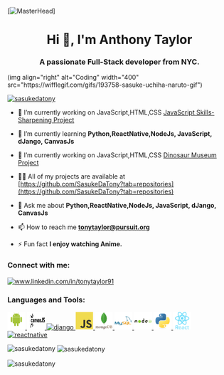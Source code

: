 [![MasterHead](https://upload.wikimedia.org/wikipedia/commons/2/20/Matrix_Digital_rain_banner.gif)]
<h1 align="center">Hi 👋, I'm Anthony Taylor</h1>
<h3 align="center">A passionate Full-Stack developer from NYC.</h3>
(img align="right" alt="Coding" width="400" src="https://wifflegif.com/gifs/193758-sasuke-uchiha-naruto-gif")


<p align="left"> <a href="https://github.com/ryo-ma/github-profile-trophy"><img src="https://github-profile-trophy.vercel.app/?username=sasukedatony" alt="sasukedatony" /></a> </p>

- 🔭 I’m currently working on JavaScript,HTML,CSS [JavaScript Skills-Sharpening Project](https://github.com/joinpursuit/8-0-skill-sharpening-project/pull/195)

- 🌱 I’m currently learning **Python,ReactNative,NodeJs, JavaScript, dJango, CanvasJs**

- 🔭 I’m currently working on JavaScript,HTML,CSS [Dinosaur Museum Project](https://github.com/SasukeDaTony/8-0-dinosaur-museum-project)

- 👨‍💻 All of my projects are available at [https://github.com/SasukeDaTony?tab=repositories](https://github.com/SasukeDaTony?tab=repositories)

- 💬 Ask me about **Python,ReactNative,NodeJs, JavaScript, dJango, CanvasJs**

- 📫 How to reach me **tonytaylor@pursuit.org**

- ⚡ Fun fact **I enjoy watching Anime.**

<h3 align="left">Connect with me:</h3>
<p align="left">
<a href="https://linkedin.com/in/www.linkedin.com/in/tonytaylor91" target="blank"><img align="center" src="https://raw.githubusercontent.com/rahuldkjain/github-profile-readme-generator/master/src/images/icons/Social/linked-in-alt.svg" alt="www.linkedin.com/in/tonytaylor91" height="30" width="40" /></a>
</p>

<h3 align="left">Languages and Tools:</h3>
<p align="left"> <a href="https://developer.android.com" target="_blank" rel="noreferrer"> <img src="https://raw.githubusercontent.com/devicons/devicon/master/icons/android/android-original-wordmark.svg" alt="android" width="40" height="40"/> </a> <a href="https://canvasjs.com" target="_blank" rel="noreferrer"> <img src="https://raw.githubusercontent.com/Hardik0307/Hardik0307/master/assets/canvasjs-charts.svg" alt="canvasjs" width="40" height="40"/> </a> <a href="https://www.djangoproject.com/" target="_blank" rel="noreferrer"> <img src="https://cdn.worldvectorlogo.com/logos/django.svg" alt="django" width="40" height="40"/> </a> <a href="https://developer.mozilla.org/en-US/docs/Web/JavaScript" target="_blank" rel="noreferrer"> <img src="https://raw.githubusercontent.com/devicons/devicon/master/icons/javascript/javascript-original.svg" alt="javascript" width="40" height="40"/> </a> <a href="https://www.mongodb.com/" target="_blank" rel="noreferrer"> <img src="https://raw.githubusercontent.com/devicons/devicon/master/icons/mongodb/mongodb-original-wordmark.svg" alt="mongodb" width="40" height="40"/> </a> <a href="https://www.mysql.com/" target="_blank" rel="noreferrer"> <img src="https://raw.githubusercontent.com/devicons/devicon/master/icons/mysql/mysql-original-wordmark.svg" alt="mysql" width="40" height="40"/> </a> <a href="https://nodejs.org" target="_blank" rel="noreferrer"> <img src="https://raw.githubusercontent.com/devicons/devicon/master/icons/nodejs/nodejs-original-wordmark.svg" alt="nodejs" width="40" height="40"/> </a> <a href="https://www.python.org" target="_blank" rel="noreferrer"> <img src="https://raw.githubusercontent.com/devicons/devicon/master/icons/python/python-original.svg" alt="python" width="40" height="40"/> </a> <a href="https://reactjs.org/" target="_blank" rel="noreferrer"> <img src="https://raw.githubusercontent.com/devicons/devicon/master/icons/react/react-original-wordmark.svg" alt="react" width="40" height="40"/> </a> <a href="https://reactnative.dev/" target="_blank" rel="noreferrer"> <img src="https://reactnative.dev/img/header_logo.svg" alt="reactnative" width="40" height="40"/> </a> </p>

<p><img align="left" src="https://github-readme-stats.vercel.app/api/top-langs?username=sasukedatony&show_icons=true&locale=en&layout=compact" alt="sasukedatony" /></p>

<p>&nbsp;<img align="center" src="https://github-readme-stats.vercel.app/api?username=sasukedatony&show_icons=true&locale=en" alt="sasukedatony" /></p>

<p><img align="center" src="https://github-readme-streak-stats.herokuapp.com/?user=sasukedatony&" alt="sasukedatony" /></p>

